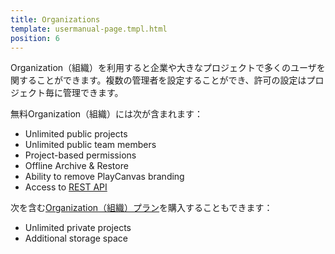 ```yaml
---
title: Organizations
template: usermanual-page.tmpl.html
position: 6
---
```


Organization（組織）を利用すると企業や大きなプロジェクトで多くのユーザを関することができます。複数の管理者を設定することができ、許可の設定はプロジェクト毎に管理できます。

無料Organization（組織）には次が含まれます：

- Unlimited public projects
- Unlimited public team members
- Project-based permissions
- Offline Archive & Restore
- Ability to remove PlayCanvas branding
- Access to [REST API][2]

次を含む[Organization（組織）プラン][1]を購入することもできます：

- Unlimited private projects
- Additional storage space

[1]: https://playcanvas.com/plans
[2]: /user-manual/api

